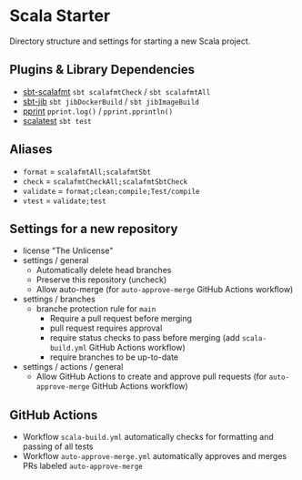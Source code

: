 # Scala Starter

Directory structure and settings for starting a new Scala project.

## Plugins & Library Dependencies
* [sbt-scalafmt](https://github.com/scalameta/sbt-scalafmt) `sbt scalafmtCheck` / `sbt scalafmtAll`
* [sbt-jib](https://github.com/sbt-jib/sbt-jib) `sbt jibDockerBuild` / `sbt jibImageBuild`
* [pprint](https://github.com/com-lihaoyi/PPrint) `pprint.log()` / `pprint.pprintln()`
* [scalatest](https://github.com/scalatest/scalatest) `sbt test`

## Aliases
* `format` = `scalafmtAll;scalafmtSbt`
* `check` = `scalafmtCheckAll;scalafmtSbtCheck`
* `validate` = `format;clean;compile;Test/compile`
* `vtest` = `validate;test`

## Settings for a new repository
* license "The Unlicense"
* settings / general
  * Automatically delete head branches
  * Preserve this repository (uncheck)
  * Allow auto-merge (for `auto-approve-merge` GitHub Actions workflow)
* settings / branches
  * branche protection rule for `main`
    * Require a pull request before merging
    * pull request requires approval
    * require status checks to pass before merging (add `scala-build.yml` GitHub Actions workflow)
    * require branches to be up-to-date
* settings / actions / general
  * Allow GitHub Actions to create and approve pull requests (for `auto-approve-merge` GitHub Actions workflow)

## GitHub Actions
* Workflow `scala-build.yml` automatically checks for formatting and passing of all tests
* Workflow `auto-approve-merge.yml` automatically approves and merges PRs labeled `auto-approve-merge`
